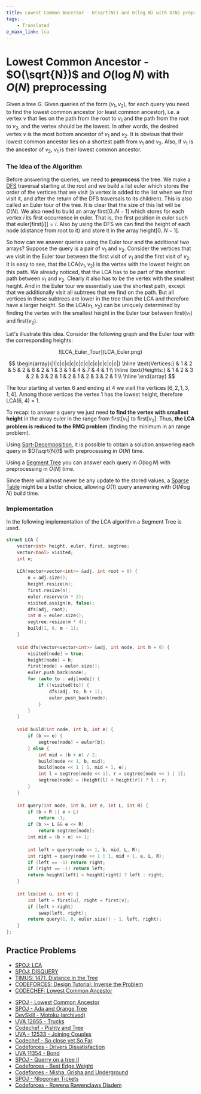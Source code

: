 ```yaml
---
title: Lowest Common Ancestor - O(sqrt(N)) and O(log N) with O(N) preprocessing
tags:
    - Translated
e_maxx_link: lca
---
```


# Lowest Common Ancestor - $O(\sqrt{N})$ and $O(\log N)$ with $O(N)$ preprocessing

Given a tree $G$. Given queries of the form $(v_1, v_2)$, for each query you need to find the lowest common ancestor (or least common ancestor), i.e. a vertex $v$ that lies on the path from the root to $v_1$ and the path from the root to $v_2$, and the vertex should be the lowest. In other words, the desired vertex $v$ is the most bottom ancestor of $v_1$ and $v_2$. It is obvious that their lowest common ancestor lies on a shortest path from $v_1$ and $v_2$. Also, if $v_1$ is the ancestor of $v_2$, $v_1$ is their lowest common ancestor.

### The Idea of the Algorithm

Before answering the queries, we need to **preprocess** the tree. We make a [DFS](depth-first-search.md) traversal starting at the root and we build a list $\text{euler}$ which stores the order of the vertices that we visit (a vertex is added to the list when we first visit it, and after the return of the DFS traversals to its children). This is also called an Euler tour of the tree. It is clear that the size of this list will be $O(N)$. We also need to build an array $\text{first}[0..N-1]$ which stores for each vertex $i$ its first occurrence in $\text{euler}$. That is, the first position in $\text{euler}$ such that $\text{euler}[\text{first}[i]] = i$. Also by using the DFS we can find the height of each node (distance from root to it) and store it in the array $\text{height}[0..N-1]$.

So how can we answer queries using the Euler tour and the additional two arrays? Suppose the query is a pair of $v_1$ and $v_2$. Consider the vertices that we visit in the Euler tour between the first visit of $v_1$ and the first visit of $v_2$. It is easy to see, that the $\text{LCA}(v_1, v_2)$ is the vertex with the lowest height on this path. We already noticed, that the LCA has to be part of the shortest path between $v_1$ and $v_2$. Clearly it also has to be the vertex with the smallest height. And in the Euler tour we essentially use the shortest path, except that we additionally visit all subtrees that we find on the path. But all vertices in these subtrees are lower in the tree than the LCA and therefore have a larger height. So the $\text{LCA}(v_1, v_2)$ can be uniquely determined by finding the vertex with the smallest height in the Euler tour between $\text{first}(v_1)$ and $\text{first}(v_2)$.

Let's illustrate this idea. Consider the following graph and the Euler tour with the corresponding heights:

<center>![LCA_Euler_Tour](LCA_Euler.png)</center>

$$
\begin{array}{|l|c|c|c|c|c|c|c|c|c|c|c|c|c|}
\hline
\text{Vertices:}   & 1 & 2 & 5 & 2 & 6 & 2 & 1 & 3 & 1 & 4 & 7 & 4 & 1 \\ \hline
\text{Heights:} & 1 & 2 & 3 & 2 & 3 & 2 & 1 & 2 & 1 & 2 & 3 & 2 & 1 \\ \hline
\end{array}
$$

The tour starting at vertex $6$ and ending at $4$ we visit the vertices $[6, 2, 1, 3, 1, 4]$. Among those vertices the vertex $1$ has the lowest height, therefore $\text{LCA(6, 4) = 1}$.

To recap: to answer a query we just need **to find the vertex with smallest height** in the array $\text{euler}$ in the range from $\text{first}[v_1]$ to $\text{first}[v_2]$. Thus, **the LCA problem is reduced to the RMQ problem** (finding the minimum in an range problem).

Using [Sqrt-Decomposition](../data_structures/sqrt_decomposition.md), it is possible to obtain a solution answering each query in $O(\sqrt{N})$ with preprocessing in $O(N)$ time.

Using a [Segment Tree](../data_structures/segment_tree.md) you can answer each query in $O(\log N)$ with preprocessing in $O(N)$ time.

Since there will almost never be any update to the stored values, a [Sparse Table](../data_structures/sparse-table.md) might be a better choice, allowing $O(1)$ query answering with $O(N\log N)$ build time.

### Implementation

In the following implementation of the LCA algorithm a Segment Tree is used.

```{.cpp file=lca}
struct LCA {
    vector<int> height, euler, first, segtree;
    vector<bool> visited;
    int n;

    LCA(vector<vector<int>> &adj, int root = 0) {
        n = adj.size();
        height.resize(n);
        first.resize(n);
        euler.reserve(n * 2);
        visited.assign(n, false);
        dfs(adj, root);
        int m = euler.size();
        segtree.resize(m * 4);
        build(1, 0, m - 1);
    }

    void dfs(vector<vector<int>> &adj, int node, int h = 0) {
        visited[node] = true;
        height[node] = h;
        first[node] = euler.size();
        euler.push_back(node);
        for (auto to : adj[node]) {
            if (!visited[to]) {
                dfs(adj, to, h + 1);
                euler.push_back(node);
            }
        }
    }

    void build(int node, int b, int e) {
        if (b == e) {
            segtree[node] = euler[b];
        } else {
            int mid = (b + e) / 2;
            build(node << 1, b, mid);
            build(node << 1 | 1, mid + 1, e);
            int l = segtree[node << 1], r = segtree[node << 1 | 1];
            segtree[node] = (height[l] < height[r]) ? l : r;
        }
    }

    int query(int node, int b, int e, int L, int R) {
        if (b > R || e < L)
            return -1;
        if (b >= L && e <= R)
            return segtree[node];
        int mid = (b + e) >> 1;

        int left = query(node << 1, b, mid, L, R);
        int right = query(node << 1 | 1, mid + 1, e, L, R);
        if (left == -1) return right;
        if (right == -1) return left;
        return height[left] < height[right] ? left : right;
    }

    int lca(int u, int v) {
        int left = first[u], right = first[v];
        if (left > right)
            swap(left, right);
        return query(1, 0, euler.size() - 1, left, right);
    }
};

```

## Practice Problems

-   [SPOJ: LCA](http://www.spoj.com/problems/LCA/)
-   [SPOJ: DISQUERY](http://www.spoj.com/problems/DISQUERY/)
-   [TIMUS: 1471. Distance in the Tree](http://acm.timus.ru/problem.aspx?space=1&num=1471)
-   [CODEFORCES: Design Tutorial: Inverse the Problem](http://codeforces.com/problemset/problem/472/D)
-   [CODECHEF: Lowest Common Ancestor](https://www.codechef.com/problems/TALCA)

*   [SPOJ - Lowest Common Ancestor](http://www.spoj.com/problems/LCASQ/)
*   [SPOJ - Ada and Orange Tree](http://www.spoj.com/problems/ADAORANG/)
*   [DevSkill - Motoku (archived)](http://web.archive.org/web/20200922005503/https://devskill.com/CodingProblems/ViewProblem/141)
*   [UVA 12655 - Trucks](https://uva.onlinejudge.org/index.php?option=onlinejudge&page=show_problem&problem=4384)
*   [Codechef - Pishty and Tree](https://www.codechef.com/problems/PSHTTR)
*   [UVA - 12533 - Joining Couples](https://uva.onlinejudge.org/index.php?option=com_onlinejudge&Itemid=8&category=441&page=show_problem&problem=3978)
*   [Codechef - So close yet So Far](https://www.codechef.com/problems/CLOSEFAR)
*   [Codeforces - Drivers Dissatisfaction](http://codeforces.com/contest/733/problem/F)
*   [UVA 11354 - Bond](https://uva.onlinejudge.org/index.php?option=com_onlinejudge&Itemid=8&page=show_problem&problem=2339)
*   [SPOJ - Querry on a tree II](http://www.spoj.com/problems/QTREE2/)
*   [Codeforces - Best Edge Weight](http://codeforces.com/contest/828/problem/F)
*   [Codeforces - Misha, Grisha and Underground](http://codeforces.com/contest/832/problem/D)
*   [SPOJ - Nlogonian Tickets](http://www.spoj.com/problems/NTICKETS/)
*   [Codeforces - Rowena Rawenclaws Diadem](http://codeforces.com/contest/855/problem/D)
